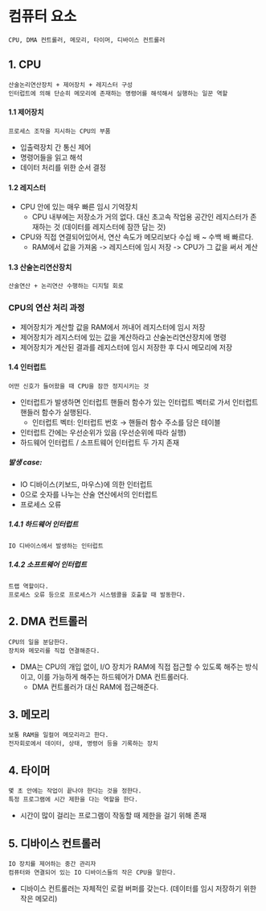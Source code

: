 # 컴퓨터 요소
    CPU, DMA 컨트롤러, 메모리, 타이머, 디바이스 컨트롤러 

## 1. CPU
    산술논리연산장치 + 제어장치 + 레지스터 구성
    인터럽트에 의해 단순히 메모리에 존재하는 명령어를 해석해서 실행하는 일꾼 역할 
#### 1.1 제어장치
    프로세스 조작을 지시하는 CPU의 부품
- 입출력장치 간 통신 제어 
- 명령어들을 읽고 해석
- 데이터 처리를 위한 순서 결정

#### 1.2 레지스터
- CPU 안에 있는 매우 빠른 임시 기억장치 
    - CPU 내부에는 저장소가 거의 없다. 대신 초고속 작업용 공간인 레지스터가 존재하는 것 (데이터를 레지스터에 잠깐 담는 것)
- CPU와 직접 연결되어있어서, 연산 속도가 메모리보다 수십 배 ~ 수백 배 빠르다.
    - RAM에서 값을 가져옴 -> 레지스터에 임시 저장 -> CPU가 그 값을 써서 계산

#### 1.3 산술논리연산장치
    산술연산 + 논리연산 수행하는 디지털 회로

### CPU의 연산 처리 과정 
- 제어장치가 계산할 값을 RAM에서 꺼내어 레지스터에 임시 저장
- 제어장치가 레지스터에 있는 값을 계산하라고 산술논리연산장치에 명령
- 제어장치가 계산된 결과를 레지스터에 임시 저장한 후 다시 메모리에 저장

#### 1.4 인터럽트 
    어떤 신호가 들어왔을 때 CPU을 잠깐 정지시키는 것
- 인터럽트가 발생하면 인터럽트 핸들러 함수가 있는 인터럽트 벡터로 가서 인터럽트 핸들러 함수가 실행된다. 
    - 인터럽트 벡터: 인터럽트 번호 → 핸들러 함수 주소를 담은 테이블
- 인터럽트 간에는 우선순위가 있음 (우선순위에 따라 실행)
- 하드웨어 인터럽트 / 소프트웨어 인터럽트 두 가지 존재 
##### 발생 case: 
- IO 디바이스(키보드, 마우스)에 의한 인터럽트
- 0으로 숫자를 나누는 산술 연산에서의 인터럽트
- 프로세스 오류

##### 1.4.1 하드웨어 인터럽트
    IO 디바이스에서 발생하는 인터럽트 
##### 1.4.2 소프트웨어 인터럽트 
    트랩 역할이다. 
    프로세스 오류 등으로 프로세스가 시스템콜을 호출할 때 발동한다. 

## 2. DMA 컨트롤러 
    CPU의 일을 분담한다. 
    장치와 메모리를 직접 연결해준다. 
- DMA는 CPU의 개입 없이, I/O 장치가 RAM에 직접 접근할 수 있도록 해주는 방식이고, 이를 가능하게 해주는 하드웨어가 DMA 컨트롤러다.
    - DMA 컨트롤러가 대신 RAM에 접근해준다. 

## 3. 메모리
    보통 RAM을 일컬어 메모리라고 한다. 
    전자회로에서 데이터, 상태, 명령어 등을 기록하는 장치 
## 4. 타이머
    몇 초 안에는 작업이 끝나야 한다는 것을 정한다. 
    특정 프로그램에 시간 제한을 다는 역할을 한다. 
- 시간이 많이 걸리는 프로그램이 작동할 때 제한을 걸기 위해 존재 
## 5. 디바이스 컨트롤러
    IO 장치를 제어하는 중간 관리자 
    컴퓨터와 연결되어 있는 IO 디바이스들의 작은 CPU을 말한다. 
- 디바이스 컨트롤러는 자체적인 로컬 버퍼를 갖는다. (데이터를 임시 저장하기 위한 작은 메모리)